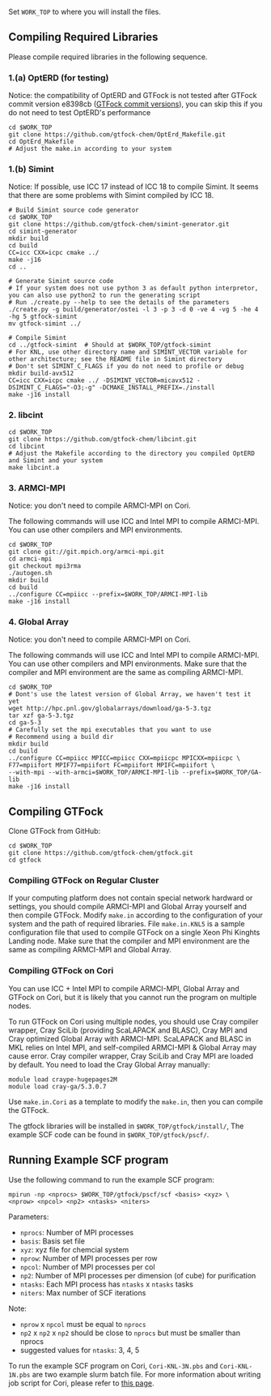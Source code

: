Set `WORK_TOP` to where you will install the files.



## Compiling Required Libraries

Please compile required libraries in the following sequence.

### 1.(a) OptERD (for testing)

Notice: the compatibility of OptERD and GTFock is not tested after GTFock commit version e8398cb ([GTFock commit versions](https://github.com/gtfock-chem/gtfock/commits/master)), you can skip this if you do not need to test OptERD's performance

```shell
cd $WORK_TOP
git clone https://github.com/gtfock-chem/OptErd_Makefile.git
cd OptErd_Makefile
# Adjust the make.in according to your system
```

### 1.(b) Simint

Notice: If possible, use ICC 17 instead of ICC 18 to compile Simint. It seems that there are some problems with Simint compiled by ICC 18.

```shell
# Build Simint source code generator
cd $WORK_TOP
git clone https://github.com/gtfock-chem/simint-generator.git
cd simint-generator
mkdir build
cd build
CC=icc CXX=icpc cmake ../
make -j16
cd ..

# Generate Simint source code
# If your system does not use python 3 as default python interpretor, you can also use python2 to run the generating script
# Run ./create.py --help to see the details of the parameters
./create.py -g build/generator/ostei -l 3 -p 3 -d 0 -ve 4 -vg 5 -he 4 -hg 5 gtfock-simint
mv gtfock-simint ../

# Compile Simint
cd ../gtfock-simint  # Should at $WORK_TOP/gtfock-simint
# For KNL, use other directory name and SIMINT_VECTOR variable for other architecture; see the README file in Simint directory
# Don't set SIMINT_C_FLAGS if you do not need to profile or debug
mkdir build-avx512   
CC=icc CXX=icpc cmake ../ -DSIMINT_VECTOR=micavx512 -DSIMINT_C_FLAGS="-O3;-g" -DCMAKE_INSTALL_PREFIX=./install
make -j16 install
```

### 2. libcint

```shell
cd $WORK_TOP
git clone https://github.com/gtfock-chem/libcint.git
cd libcint
# Adjust the Makefile according to the directory you compiled OptERD and Simint and your system
make libcint.a 
```

### 3. ARMCI-MPI

Notice: you don't need to compile ARMCI-MPI on Cori.

The following commands will use ICC and Intel MPI to compile ARMCI-MPI. You can use other compilers and MPI environments. 

```shell
cd $WORK_TOP
git clone git://git.mpich.org/armci-mpi.git 
cd armci-mpi
git checkout mpi3rma
./autogen.sh
mkdir build
cd build
../configure CC=mpiicc --prefix=$WORK_TOP/ARMCI-MPI-lib
make -j16 install
```

### 4. Global Array

Notice: you don't need to compile ARMCI-MPI on Cori. 

The following commands will use ICC and Intel MPI to compile ARMCI-MPI. You can use other compilers and MPI environments. Make sure that the compiler and MPI environment are the same as compiling ARMCI-MPI.

```shell
cd $WORK_TOP
# Dont's use the latest version of Global Array, we haven't test it yet
wget http://hpc.pnl.gov/globalarrays/download/ga-5-3.tgz
tar xzf ga-5-3.tgz
cd ga-5-3
# Carefully set the mpi executables that you want to use
# Recommend using a build dir
mkdir build
cd build
../configure CC=mpiicc MPICC=mpiicc CXX=mpiicpc MPICXX=mpiicpc \
F77=mpiifort MPIF77=mpiifort FC=mpiifort MPIFC=mpiifort \
--with-mpi --with-armci=$WORK_TOP/ARMCI-MPI-lib --prefix=$WORK_TOP/GA-lib
make -j16 install
```



## Compiling GTFock

Clone GTFock from GitHub:

```shell
cd $WORK_TOP
git clone https://github.com/gtfock-chem/gtfock.git
cd gtfock
```

### Compiling GTFock on Regular Cluster

If your computing platform does not contain special network hardward or settings, you should compile ARMCI-MPI and Global Array yourself and then compile GTFock. Modify `make.in` according to the configuration of your system and the path of required libraries. File `make.in.KNL5` is a sample configuration file that used to compile GTFock on a single Xeon Phi Kinghts Landing node. Make sure that the compiler and MPI environment are the same as compiling ARMCI-MPI and Global Array.

### Compiling GTFock on Cori

You can use ICC + Intel MPI to compile ARMCI-MPI, Global Array and GTFock on Cori, but it is likely that you cannot run the program on multiple nodes. 

To run GTFock on Cori using multiple nodes, you should use Cray compiler wrapper, Cray SciLib (providing ScaLAPACK and BLASC), Cray MPI and Cray optimized Global Array with ARMCI-MPI. ScaLAPACK and BLASC in MKL relies on Intel MPI, and self-compiled ARMCI-MPI & Global Array may cause error. Cray compiler wrapper, Cray SciLib and Cray MPI are loaded by default. You need to load the Cray Global Array manually:

```shell
module load craype-hugepages2M
module load cray-ga/5.3.0.7
```

Use `make.in.Cori` as a template to modify the `make.in`, then you can compile the GTFock.


The gtfock libraries will be installed in `$WORK_TOP/gtfock/install/`, The example SCF code can be found in `$WORK_TOP/gtfock/pscf/`.



## Running Example SCF program

Use the following command to run the example SCF program:

```shell
mpirun -np <nprocs> $WORK_TOP/gtfock/pscf/scf <basis> <xyz> \
<nprow> <npcol> <np2> <ntasks> <niters>
```

Parameters:
* `nprocs`: Number of MPI processes
* `basis`:  Basis set file
* `xyz`: xyz file for chemcial system
* `nprow`:  Number of MPI processes per row
* `npcol`:  Number of MPI processes per col
* `np2`: Number of MPI processes per dimension (of cube) for purification
* `ntasks`: Each MPI process has `ntasks` x `ntasks` tasks
* `niters`: Max number of SCF iterations

Note:
* `nprow` x `npcol` must be equal to `nprocs`
* `np2` x `np2` x `np2` should be close to `nprocs` but must be smaller than nprocs
* suggested values for `ntasks`: 3, 4, 5

To run the example SCF program on Cori,  `Cori-KNL-3N.pbs` and `Cori-KNL-1N.pbs` are two example slurm batch file. For more information about writing job script for Cori, please refer to [this page](http://www.nersc.gov/users/computational-systems/cori/running-jobs/).